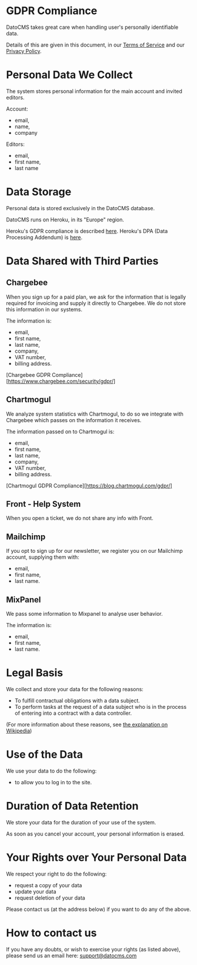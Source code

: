 # GDPR Compliance

DatoCMS takes great care when handling user's personally identifiable data.

Details of this are given in this document,
in our [Terms of Service][datocms-terms-of-service]
and our [Privacy Policy][datocms-privacy-policy].

[datocms-terms-of-service]: https://www.datocms.com/legal/terms/
[datocms-privacy-policy]: https://www.iubenda.com/privacy-policy/64648824/full-legal

# Personal Data We Collect

The system stores personal information for the main account and invited editors.

Account:

* email,
* name,
* company

Editors:

* email,
* first name,
* last name

# Data Storage

Personal data is stored exclusively in the DatoCMS database.

DatoCMS runs on Heroku, in its "Europe" region.

Heroku's GDPR compliance is described [here][heroku-gdpr-compliance].
Heroku's DPA (Data Processing Addendum) is [here][heroku-dpa].

[heroku-gdpr-compliance]: https://devcenter.heroku.com/articles/gdpr
[heroku-dpa]: https://www.salesforce.com/content/dam/web/en_us/www/documents/legal/Agreements/data-processing-addendum.pdf

# Data Shared with Third Parties

## Chargebee

When you sign up for a paid plan, we ask for the information that is legally
required for invoicing and supply it directly to Chargebee. We do not store
this information in our systems.

The information is:

* email,
* first name,
* last name,
* company,
* VAT number,
* billing address.

[Chargebee GDPR Compliance][https://www.chargebee.com/security/gdpr/]

## Chartmogul

We analyze system statistics with Chartmogul, to do so we integrate with
Chargebee which passes on the information it receives.

The information passed on to Chartmogul is:

* email,
* first name,
* last name,
* company,
* VAT number,
* billing address.

[Chartmogul GDPR Compliance][https://blog.chartmogul.com/gdpr/]

## Front - Help System

When you open a ticket, we do not share any info with Front.

## Mailchimp

If you opt to sign up for our newsletter, we register you on our Mailchimp
account, supplying them with:

* email,
* first name,
* last name.

##  MixPanel

We pass some information to Mixpanel to analyse user behavior.

The information is:

* email,
* first name,
* last name.

# Legal Basis

We collect and store your data for the following reasons:

* To fulfill contractual obligations with a data subject.
* To perform tasks at the request of a data subject who is in the process of
  entering into a contract with a data controller.

(For more information about these reasons, see [the explanation on Wikipedia][wikipedia-gdpr-lawful-basis])

[wikipedia-gdpr-lawful-basis]: https://en.wikipedia.org/wiki/General_Data_Protection_Regulation#Lawful_basis_for_processing

# Use of the Data

We use your data to do the following:

* to allow you to log in to the site.

# Duration of Data Retention

We store your data for the duration of your use of the system.

As soon as you cancel your account, your personal information is erased.

# Your Rights over Your Personal Data

We respect your right to do the following:

* request a copy of your data
* update your data
* request deletion of your data

Please contact us (at the address below) if you want to do any of the above.

# How to contact us

If you have any doubts, or wish to exercise your rights (as listed above),
please send us an email here: [support@datocms.com][support-email]

[support-email]: support@datocms.com
